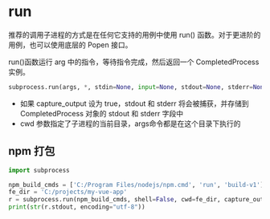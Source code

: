 # run

推荐的调用子进程的方式是在任何它支持的用例中使用 run() 函数。对于更进阶的用例，也可以使用底层的 Popen 接口。

run()函数运行 arg 中的指令，等待指令完成，然后返回一个 CompletedProcess 实例。

```python
subprocess.run(args, *, stdin=None, input=None, stdout=None, stderr=None, capture_output=False, shell=False, cwd=None, timeout=None, check=False, encoding=None, errors=None, text=None, env=None, universal_newlines=None, **other_popen_kwargs)
```

- 如果 capture_output 设为 true，stdout 和 stderr 将会被捕获，并存储到 CompletedProcess 对象的 stdout 和 stderr 字段中
- cwd 参数指定了子进程的当前目录，args命令都是在这个目录下执行的

## npm 打包

```python
import subprocess

npm_build_cmds = ['C:/Program Files/nodejs/npm.cmd', 'run', 'build-v1']
fe_dir = 'C:/projects/my-vue-app'
r = subprocess.run(npm_build_cmds, shell=False, cwd=fe_dir, capture_output=True)
print(str(r.stdout, encoding="utf-8"))
```
